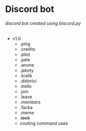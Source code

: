 # Discord bot
###### discord bot created using biscord.py
- v1.0
    - .ping
    - .credits
    - .pilot
    - .pele
    - .anone 
    - .jakoty
    - .kralik
    - .didorici
    - .trello
    - .join
    - .leave 
    - .members
    - .facka
    - .meme
    - ~~.lock~~
    - couting command uses
